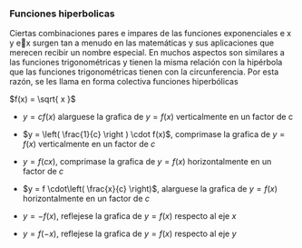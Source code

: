 ### Funciones hiperbolicas 

Ciertas combinaciones pares e impares de las funciones exponenciales e x y ex surgen tan a menudo en las matemáticas y sus aplicaciones que merecen recibir un nombre especial. En muchos aspectos son similares a las funciones trigonométricas y tienen la misma relación con la hipérbola que las funciones trigonométricas tienen con la circunferencia. Por esta razón, se les llama en forma colectiva funciones hiperbólicas


$f(x) = \sqrt{ x }$
- $y = cf(x)$ alarguese la grafica de $y = f(x)$ verticalmente en un factor de c
	
- $y = \left( \frac{1}{c} \right ) \cdot f(x)$, comprimase la grafica de $y = f(x)$ verticalmente en un factor de $c$ 
- $y = f(cx)$, comprimase la grafica de $y = f(x)$ horizontalmente en un factor de $c$
- $y = f \cdot\left( \frac{x}{c} \right)$, alarguese la grafica de $y = f(x)$ horizontalmente en un factor de $c$
- $y = -f(x)$, reflejese la grafica de $y = f(x)$ respecto al eje $x$
- $y = f(-x)$, reflejese la grafica de $y = f(x)$ respecto al eje $y$

